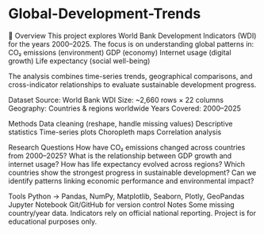 # Global-Development-Trends

📌 Overview
This project explores World Bank Development Indicators (WDI) for the years 2000–2025.
The focus is on understanding global patterns in:
 CO₂ emissions (environment)
 GDP (economy)
 Internet usage (digital growth)
 Life expectancy (social well-being)

The analysis combines time-series trends, geographical comparisons, and cross-indicator relationships to evaluate sustainable development progress.

Dataset
Source: World Bank WDI
Size: ~2,660 rows × 22 columns
Geography: Countries & regions worldwide
Years Covered: 2000–2025


  Methods
Data cleaning (reshape, handle missing values)
Descriptive statistics
Time-series plots
Choropleth maps
Correlation analysis


 Research Questions
How have CO₂ emissions changed across countries from 2000–2025?
What is the relationship between GDP growth and internet usage?
How has life expectancy evolved across regions?
Which countries show the strongest progress in sustainable development?
Can we identify patterns linking economic performance and environmental impact?


 Tools
Python → Pandas, NumPy, Matplotlib, Seaborn, Plotly, GeoPandas
Jupyter Notebook
Git/GitHub for version control
 Notes
Some missing country/year data.
Indicators rely on official national reporting.
Project is for educational purposes only.
